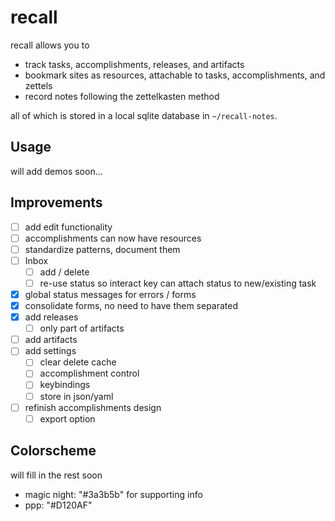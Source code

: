# recall

recall allows you to

- track tasks, accomplishments, releases, and artifacts
- bookmark sites as resources, attachable to tasks, accomplishments, and zettels
- record notes following the zettelkasten method

all of which is stored in a local sqlite database in `~/recall-notes`.

## Usage

will add demos soon...

## Improvements

- [ ] add edit functionality
- [ ] accomplishments can now have resources
- [ ] standardize patterns, document them
- [ ] Inbox
  - [ ] add / delete
  - [ ] re-use status so interact key can attach status to new/existing task 
- [x] global status messages for errors / forms
- [x] consolidate forms, no need to have them separated
- [x] add releases 
  - [ ] only part of artifacts
- [ ] add artifacts
- [ ] add settings
  - [ ] clear delete cache
  - [ ] accomplishment control
  - [ ] keybindings
  - [ ] store in json/yaml
- [ ] refinish accomplishments design
    - [ ] export option

## Colorscheme

will fill in the rest soon

- magic night: "#3a3b5b" for supporting info
- ppp: "#D120AF"